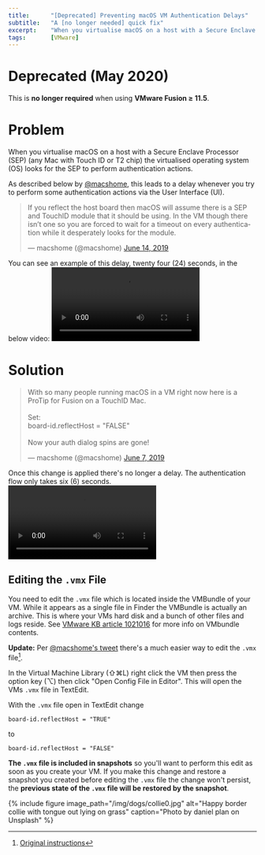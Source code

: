 ```yaml
---
title:		"[Deprecated] Preventing macOS VM Authentication Delays"
subtitle:	"A [no longer needed] quick fix"
excerpt:	"When you virtualise macOS on a host with a Secure Enclave Processor the virtualised OS looks for the SEP to perform authentication actions. As described below by @macshome this leads to a delay whenever you try to perform some authentication actions via the UI.  "
tags:		[VMware]
---
```


# Deprecated (May 2020)

This is **no longer required** when using **VMware Fusion ≥ 11.5**.

# Problem 

When you virtualise macOS on a host with a Secure Enclave Processor (SEP) (any Mac with Touch ID or T2 chip) the virtualised operating system (OS) looks for the SEP to perform authentication actions. 

As described below by [@macshome](https://twitter.com/macshome), this leads to a delay whenever you try to perform some authentication actions via the User Interface (UI).  

<blockquote class="twitter-tweet tw-align-center"><p lang="en" dir="ltr">If you reflect the host board then macOS will assume there is a SEP and TouchID module that it should be using. In the VM though there isn’t one so you are forced to wait for a timeout on every authentication while it desperately looks for the module.</p>&mdash; macshome (@macshome) <a href="https://twitter.com/macshome/status/1139665263266324480?ref_src=twsrc%5Etfw">June 14, 2019</a></blockquote> <script async src="https://platform.twitter.com/widgets.js" charset="utf-8"></script>

You can see an example of this delay, twenty four (24) seconds, in the below video: 
![no-alignment](/img/posts/vm-auth/auth-delay.mov)

# Solution

<blockquote class="twitter-tweet tw-align-center"><p lang="en" dir="ltr">With so many people running macOS in a VM right now here is a ProTip for Fusion on a TouchID Mac.<br><br>Set:<br>board-id.reflectHost = &quot;FALSE&quot;<br><br>Now your auth dialog spins are gone!</p>&mdash; macshome (@macshome) <a href="https://twitter.com/macshome/status/1137003871975481345?ref_src=twsrc%5Etfw">June 7, 2019</a></blockquote> <script async src="https://platform.twitter.com/widgets.js" charset="utf-8"></script>

Once this change is applied there's no longer a delay. The authentication flow only takes six (6) seconds.
![no-alignment](/img/posts/vm-auth/auth-fixed.mov) 

## Editing the `.vmx` File

You need to edit the `.vmx` file which is located inside the VMBundle of your VM. While it appears as a single file in Finder the VMBundle is actually an archive. This is where your VMs hard disk and a bunch of other files and logs reside. See [VMware KB article 1021016](https://kb.vmware.com/s/article/1021016) for more info on VMbundle contents.  

**Update:** Per [@macshome's tweet](https://twitter.com/macshome/status/1165278026101329920) there's a much easier way to edit the `.vmx` file[^1].

In the Virtual Machine Library (⇧⌘L) right click the VM then press the option key (⌥) then click "Open Config File in Editor". This will open the VMs `.vmx` file in TextEdit. 

With the `.vmx` file open in TextEdit change

```
board-id.reflectHost = "TRUE"
```

to 

```
board-id.reflectHost = "FALSE"
```

**The `.vmx` file is included in snapshots** so you'll want to perform this edit as soon as you create your VM. If you make this change and restore a snapshot you created before editing the `.vmx` file the change won't persist, the **previous state of the `.vmx` file will be restored by the snapshot**.

{% include figure image_path="/img/dogs/collie0.jpg" alt="Happy border collie with tongue out lying on grass" caption="Photo by daniel plan on Unsplash" %}

[^1]: [Original instructions](https://github.com/0xmachos/0xmachos.github.io/commit/c8a849ba49a5bfdafd6b9037813382c2715ff9d5?short_path=f2c8ab1#diff-f2c8ab1295894b3aafa5bd8dee0d0222)

